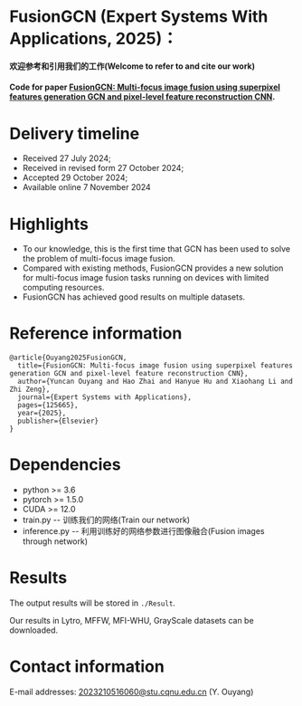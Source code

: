 # FusionGCN (Expert Systems With Applications, 2025)：
  
#### 欢迎参考和引用我们的工作(Welcome to refer to and cite our work)  
#### Code for paper [FusionGCN: Multi-focus image fusion using superpixel features generation GCN and pixel-level feature reconstruction CNN](https://www.sciencedirect.com/science/article/pii/S0957417424025326).  
  
# Delivery timeline  
-   Received 27 July 2024;
-   Received in revised form 27 October 2024;
-   Accepted 29 October 2024;
-   Available online 7 November 2024
  
# Highlights  
-   To our knowledge, this is the first time that GCN has been used to solve the problem of multi-focus image fusion.
-   Compared with existing methods, FusionGCN provides a new solution for multi-focus image fusion tasks running on devices with limited computing resources.
-   FusionGCN has achieved good results on multiple datasets.
  
# Reference information  
```  
@article{Ouyang2025FusionGCN,
  title={FusionGCN: Multi-focus image fusion using superpixel features generation GCN and pixel-level feature reconstruction CNN},  
  author={Yuncan Ouyang and Hao Zhai and Hanyue Hu and Xiaohang Li and Zhi Zeng},  
  journal={Expert Systems with Applications},  
  pages={125665},  
  year={2025},  
  publisher={Elsevier}  
}
```
  
# Dependencies  
-   python >= 3.6
-   pytorch >= 1.5.0
-   CUDA >= 12.0
-   train.py -- 训练我们的网络(Train our network)
-   inference.py -- 利用训练好的网络参数进行图像融合(Fusion images through network)
  
# Results
The output results will be stored in `./Result`.

Our results in Lytro, MFFW, MFI-WHU, GrayScale datasets can be downloaded.
  
# Contact information  
E-mail addresses: 2023210516060@stu.cqnu.edu.cn (Y. Ouyang)
